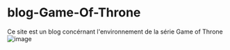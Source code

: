 # blog-Game-Of-Throne

Ce site est un blog concérnant l'environnement de la série Game of Throne
![image]("homeGOT.png")
